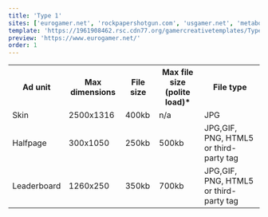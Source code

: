 ```yaml
---
title: 'Type 1'
sites: ['eurogamer.net', 'rockpapershotgun.com', 'usgamer.net', 'metabomb.com', 'nintendolife.com', 'pushsquare.com', 'purexbox.com', 'videogameschronicle.com']
template: 'https://1961908462.rsc.cdn77.org/gamercreativetemplates/Type1_GamerNetwork_Skin_Template.psd'
preview: 'https://www.eurogamer.net/'
order: 1
---
```


<table>
  <tr>
    <th>Ad unit</th>
    <th>Max dimensions</th>
    <th>File size</th>
    <th>Max file size (polite load)*</th>
    <th>File type</th>
  </tr>
  <tr>
    <td>Skin</td>
    <td>2500x1316</td> 
    <td>400kb</td>
    <td>n/a</td>
    <td>JPG</td>
  </tr>
  <tr>
    <td>Halfpage</td>
    <td>300x1050</td> 
    <td>250kb</td>
    <td>500kb</td>
    <td>JPG,GIF, PNG, HTML5 or third-party tag</td>
  </tr>
  <tr>
    <td>Leaderboard</td>
    <td>1260x250</td> 
    <td>350kb</td>
    <td>700kb</td>
    <td>JPG,GIF, PNG, HTML5 or third-party tag</td>
  </tr>
</table>
